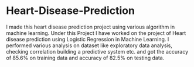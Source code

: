 # Heart-Disease-Prediction
I made this heart disease prediction project using various algorithm in machine learning.
Under this Project I have worked on the project of Heart disease prediction using Logistic Regression in
Machine Learning. I performed various analysis on dataset like exploratory data analysis, checking correlation 
building a predictive system etc. and got the accuracy of 85.6% on training data and accuracy of 82.5% on 
testing data.
